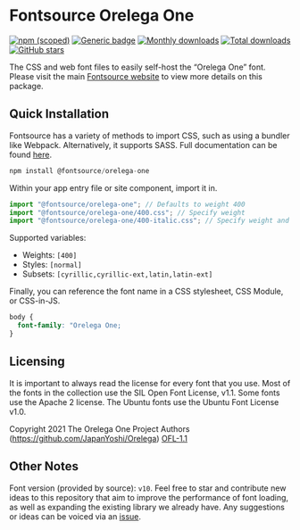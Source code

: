 # Fontsource Orelega One

[![npm (scoped)](https://img.shields.io/npm/v/@fontsource/orelega-one?color=brightgreen)](https://www.npmjs.com/package/@fontsource/orelega-one) [![Generic badge](https://img.shields.io/badge/fontsource-passing-brightgreen)](https://github.com/fontsource/fontsource) [![Monthly downloads](https://badgen.net/npm/dm/@fontsource/orelega-one)](https://github.com/fontsource/fontsource) [![Total downloads](https://badgen.net/npm/dt/@fontsource/orelega-one)](https://github.com/fontsource/fontsource) [![GitHub stars](https://img.shields.io/github/stars/fontsource/fontsource.svg?style=social&label=Star)](https://github.com/fontsource/fontsource/stargazers)

The CSS and web font files to easily self-host the “Orelega One” font. Please visit the main [Fontsource website](https://fontsource.org/fonts/orelega-one) to view more details on this package.

## Quick Installation

Fontsource has a variety of methods to import CSS, such as using a bundler like Webpack. Alternatively, it supports SASS. Full documentation can be found [here](https://beta.fontsource.org/docs/getting-started/introduction).

```javascript
npm install @fontsource/orelega-one
```

Within your app entry file or site component, import it in.

```javascript
import "@fontsource/orelega-one"; // Defaults to weight 400
import "@fontsource/orelega-one/400.css"; // Specify weight
import "@fontsource/orelega-one/400-italic.css"; // Specify weight and style

```

Supported variables:
- Weights: `[400]`
- Styles: `[normal]`
- Subsets: `[cyrillic,cyrillic-ext,latin,latin-ext]`

Finally, you can reference the font name in a CSS stylesheet, CSS Module, or CSS-in-JS.

```css
body {
  font-family: "Orelega One;
}
```

## Licensing
It is important to always read the license for every font that you use.
Most of the fonts in the collection use the SIL Open Font License, v1.1. Some fonts use the Apache 2 license. The Ubuntu fonts use the Ubuntu Font License v1.0.

Copyright 2021 The Orelega One Project Authors (https://github.com/JapanYoshi/Orelega)
[OFL-1.1](http://scripts.sil.org/OFL)

## Other Notes
Font version (provided by source): `v10`.
Feel free to star and contribute new ideas to this repository that aim to improve the performance of font loading, as well as expanding the existing library we already have. Any suggestions or ideas can be voiced via an [issue](https://github.com/fontsource/fontsource/issues).